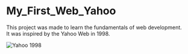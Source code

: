 <h1> My_First_Web_Yahoo </h1> 

<p>
  This project was made to learn the fundamentals of web development. <br>
  It was inspired by the Yahoo Web in 1998.
</p>

<img src= https://github.com/YahirRivera04/Mi_first_web_Yahoo/assets/95262988/2eda6c62-57d7-4412-b59b-56f814ed2797, alt = "Yahoo 1998">
